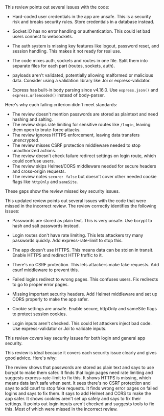 This review points out several issues with the code:

- Hard-coded user credentials in the app are unsafe. This is a security risk and breaks security rules. Store credentials in a database instead.

- Socket.IO has no error handling or authentication. This could let bad users connect to websockets.

- The auth system is missing key features like logout, password reset, and session handling. This makes it not ready for real use.

- The code mixes auth, sockets and routes in one file. Split them into separate files for each part (routes, sockets, auth).

- payloads aren't validated, potentially allowing malformed or malicious data. Consider using a validation library like Joi or express-validator.

- Express has built-in body parsing since v4.16.0. Use `express.json()` and `express.urlencoded()` instead of body-parser.

Here's why each failing criterion didn't meet standards:

- The review doesn't mention passwords are stored as plaintext and need hashing and salting.
- The review skips rate limiting for sensitive routes like `/login`, leaving them open to brute-force attacks.
- The review ignores HTTPS enforcement, leaving data transfers unencrypted.
- The review misses CSRF protection middleware needed to stop unauthorized actions.
- The review doesn't check failure redirect settings on login route, which could confuse users.
- The review skips Helmet/CORS middleware needed for secure headers and cross-origin requests.
- The review notes `secure: false` but doesn't cover other needed cookie flags like `httpOnly` and `sameSite`.

These gaps show the review missed key security issues.

This updated review points out several issues with the code that were missed in the incorrect review. The review correctly identifies the following issues:

- Passwords are stored as plain text. This is very unsafe. Use bcrypt to hash and salt passwords instead.

- Login routes don't have rate limiting. This lets attackers try many passwords quickly. Add express-rate-limit to stop this.

- The app doesn't use HTTPS. This means data can be stolen in transit. Enable HTTPS and redirect HTTP traffic to it.

- There's no CSRF protection. This lets attackers make fake requests. Add csurf middleware to prevent this.

- Failed logins redirect to wrong pages. This confuses users. Fix redirects to go to proper error pages.

- Missing important security headers. Add Helmet middleware and set up CORS properly to make the app safer.

- Cookie settings are unsafe. Enable secure, httpOnly and sameSite flags to protect session cookies.

- Login inputs aren't checked. This could let attackers inject bad code. Use express-validator or Joi to validate inputs.

This review covers key security issues for both login and general app security.

This review is ideal because it covers each security issue clearly and gives good advice. Here's why:

The review shows that passwords are stored as plain text and says to use bcrypt to make them safer. It finds that login pages need rate limiting and suggests express-rate-limit to fix this. It shows HTTPS is missing, which means data isn't safe when sent. It sees there's no CSRF protection and says to add csurf to stop fake requests. It finds wrong error pages on failed logins and says to fix them. It says to add Helmet and CORS to make the app safer. It shows cookies aren't set up safely and says to fix their settings. It points out login inputs aren't checked and suggests tools to fix this. Most of which were missed in the incorrect review.
